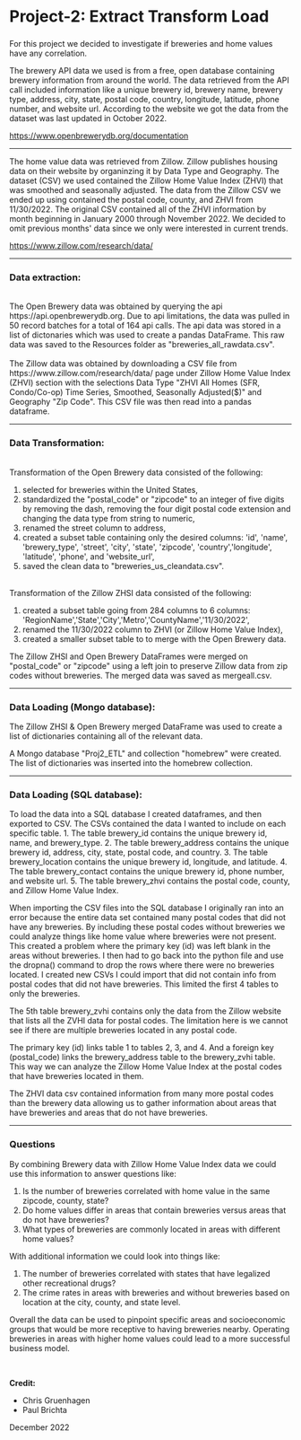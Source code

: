 <h1> Project-2: Extract Transform Load </h1>
<h3>  </h3>

For this project we decided to investigate if breweries and home values have any correlation.

The brewery API data we used is from a free, open database containing brewery information from around the world. The data retrieved from the API call included information like a unique brewery id, brewery name, brewery type, address, city, state, postal code, country, longitude, latitude, phone number, and website url. According to the website we got the data from the dataset was last updated in October 2022.

https://www.openbrewerydb.org/documentation
<hr />

The home value data was retrieved from Zillow. Zillow publishes housing data on their website by organinzing it by Data Type and Geography. The dataset (CSV) we used contained the Zillow Home Value Index (ZHVI) that was smoothed and seasonally adjusted. The data from the Zillow CSV we ended up using contained the postal code, county, and ZHVI from 11/30/2022. The original CSV contained all of the ZHVI information by month beginning in January 2000 through November 2022. We decided to omit previous months' data since we only were interested in current trends. 

https://www.zillow.com/research/data/
<hr />

<h3>Data extraction:</h3>
<br>
The Open Brewery data was obtained by querying the api https://api.openbrewerydb.org.  Due to api limitations, the data was pulled in 50 record batches for a total of 164 api calls. The api data was stored in a list of dictonaries which was used to create a pandas DataFrame.
This raw data was saved to the Resources folder as "breweries_all_rawdata.csv".
<br></br>
The Zillow data was obtained by downloading a CSV file from https://www.zillow.com/research/data/ page under Zillow Home Value Index (ZHVI) section with the selections Data Type "ZHVI All Homes (SFR, Condo/Co-op) Time Series, Smoothed, Seasonally Adjusted($)" and Geography "Zip Code". This CSV file was then read into a pandas dataframe.
<hr />
<h3>Data Transformation:</h3>
<br>
Transformation of the Open Brewery data consisted of the following:
<ol>
  <li> selected for breweries within the United States,
  <li> standardized the "postal_code" or "zipcode" to an integer of five digits by removing the dash, removing the four digit postal code extension and changing the data type from string to numeric,
  <li> renamed the street column to address,
  <li> created a subset table containing only the desired columns:  'id', 'name', 'brewery_type', 'street', 'city', 'state', 'zipcode', 'country','longitude', 'latitude', 'phone', and 'website_url',
  <li> saved the clean data to "breweries_us_cleandata.csv".
</ol>
<br>
Transformation of the Zillow ZHSI data consisted of the following:
<ol>
  <li> created a subset table going from 284 columns to 6 columns: 'RegionName','State','City','Metro','CountyName','11/30/2022',
  <li> renamed the 11/30/2022 column to ZHVI (or Zillow Home Value Index),
  <li> created a smaller subset table to to merge with the Open Brewery data.
</ol>
The Zillow ZHSI and Open Brewery DataFrames were merged on "postal_code" or "zipcode" using a left join to preserve Zillow data from zip codes without breweries. The merged data was saved as mergeall.csv.
<hr />
<h3>Data Loading (Mongo database):</h3>

The Zillow ZHSI & Open Brewery merged DataFrame was used to create a list of dictionaries containing all of the relevant data.

A Mongo database "Proj2_ETL" and collection "homebrew" were created.  The list of dictionaries was inserted into the homebrew collection.
<hr />
<h3>Data Loading (SQL database):</h3>
To load the data into a SQL database I created dataframes, and then exported to CSV. The CSVs contained the data I wanted to include on each specific table.
1. The table brewery_id contains the unique brewery id, name, and brewery_type.
2. The table brewery_address contains the unique brewery id, address, city, state, postal code, and country.
3. The table brewery_location contains the unique brewery id, longitude, and latitude.
4. The table brewery_contact contains the unique brewery id, phone number, and website url.
5. The table brewery_zhvi contains the postal code, county, and Zillow Home Value Index.

When importing the CSV files into the SQL database I originally ran into an error because the entire data set contained many postal codes that did not have any breweries.
By including these postal codes without breweries we could analyze things like home value where breweries were not present.
This created a problem where the primary key (id) was left blank in the areas without breweries.
I then had to go back into the python file and use the dropna() command to drop the rows where there were no breweries located.
I created new CSVs I could import that did not contain info from postal codes that did not have breweries.
This limited the first 4 tables to only the breweries.

The 5th table brewery_zvhi contains only the data from the Zillow website that lists all the ZVHI data for postal codes.
The limitation here is we cannot see if there are multiple breweries located in any postal code.

The primary key (id) links table 1 to tables 2, 3, and 4. And a foreign key (postal_code) links the brewery_address table to the brewery_zvhi table.
This way we can analyze the Zillow Home Value Index at the postal codes that have breweries located in them.

The ZHVI data csv contained information from many more postal codes than the brewery data allowing us to gather information about areas that have breweries and areas that do not have breweries.
<hr />

<h3>Questions</h3>
By combining Brewery data with Zillow Home Value Index data we could use this information to answer questions like:
<ol>
  <li>Is the number of breweries correlated with home value in the same zipcode, county, state?
  <li>Do home values differ in areas that contain breweries versus areas that do not have breweries?
  <li>What types of breweries are commonly located in areas with different home values?
</ol>

With additional information we could look into things like: 
<ol>
  <li>The number of breweries correlated with states that have legalized other recreational drugs?
  <li>The crime rates in areas with breweries and without breweries based on location at the city, county, and state level.
</ol>

Overall the data can be used to pinpoint specific areas and socioeconomic groups that would be more receptive to having breweries nearby. Operating breweries in areas with higher home values could lead to a more successful business model.

<br>

**Credit:**

- Chris Gruenhagen
- Paul Brichta

December 2022
